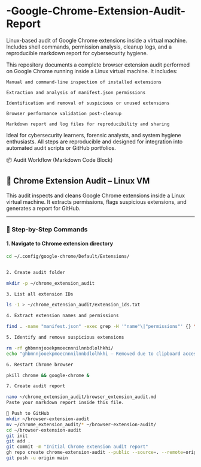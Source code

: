 # -Google-Chrome-Extension-Audit-Report
Linux-based audit of Google Chrome extensions inside a virtual machine. Includes shell commands, permission analysis, cleanup logs, and a reproducible markdown report for cybersecurity hygiene.


This repository documents a complete browser extension audit performed on Google Chrome running inside a Linux virtual machine. It includes:

    Manual and command-line inspection of installed extensions

    Extraction and analysis of manifest.json permissions

    Identification and removal of suspicious or unused extensions

    Browser performance validation post-cleanup

    Markdown report and log files for reproducibility and sharing

Ideal for cybersecurity learners, forensic analysts, and system hygiene enthusiasts. All steps are reproducible and designed for integration into automated audit scripts or GitHub portfolios.



📦 Audit Workflow (Markdown Code Block)

## 🔧 Chrome Extension Audit – Linux VM

This audit inspects and cleans Google Chrome extensions inside a Linux virtual machine. It extracts permissions, flags suspicious extensions, and generates a report for GitHub.

---

### 🧭 Step-by-Step Commands

#### 1. Navigate to Chrome extension directory
```bash
cd ~/.config/google-chrome/Default/Extensions/


2. Create audit folder

mkdir -p ~/chrome_extension_audit

3. List all extension IDs

ls -1 > ~/chrome_extension_audit/extension_ids.txt

4. Extract extension names and permissions

find . -name "manifest.json" -exec grep -H '"name"\|"permissions"' {} \; > ~/chrome_extension_audit/manifest_permissions.log

5. Identify and remove suspicious extensions

rm -rf ghbmnnjooekpmoecnnnilnnbdlolhkhi/
echo "ghbmnnjooekpmoecnnnilnnbdlolhkhi – Removed due to clipboard access" >> ~/chrome_extension_audit/removed_extensions.txt

6. Restart Chrome browser

pkill chrome && google-chrome &

7. Create audit report

nano ~/chrome_extension_audit/browser_extension_audit.md
Paste your markdown report inside this file.

🚀 Push to GitHub
mkdir ~/browser-extension-audit
mv ~/chrome_extension_audit/* ~/browser-extension-audit/
cd ~/browser-extension-audit
git init
git add .
git commit -m "Initial Chrome extension audit report"
gh repo create chrome-extension-audit --public --source=. --remote=origin
git push -u origin main

